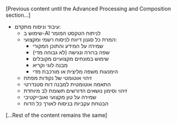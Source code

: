 [Previous content until the Advanced Processing and Composition section...]

- עיבוד וניסוח מתקדם:
  * שימוש ב-AI לניתוח הטקסט המומר
  * המרת כל סגנון דיווח לניסוח רשמי ומקצועי:
    - שמירה על המידע והתוכן המקורי
    - שפה ברורה ונגישה (לא גבוהה מדי)
    - שימוש במונחים מקצועיים מקובלים
    - מבנה לוגי וקריא
    - הימנעות משפה מליצית או מורכבת מדי
  * זיהוי אוטומטי של נקודות מפתח
  * התאמה אוטומטית למבנה דוח סטנדרטי
  * זיהוי וסימון נושאים הדורשים תשומת לב מיוחדת
  * שמירה על טון מקצועי ואובייקטיבי
  * הבטחת עקביות בניסוח לאורך כל הדוח

[...Rest of the content remains the same]